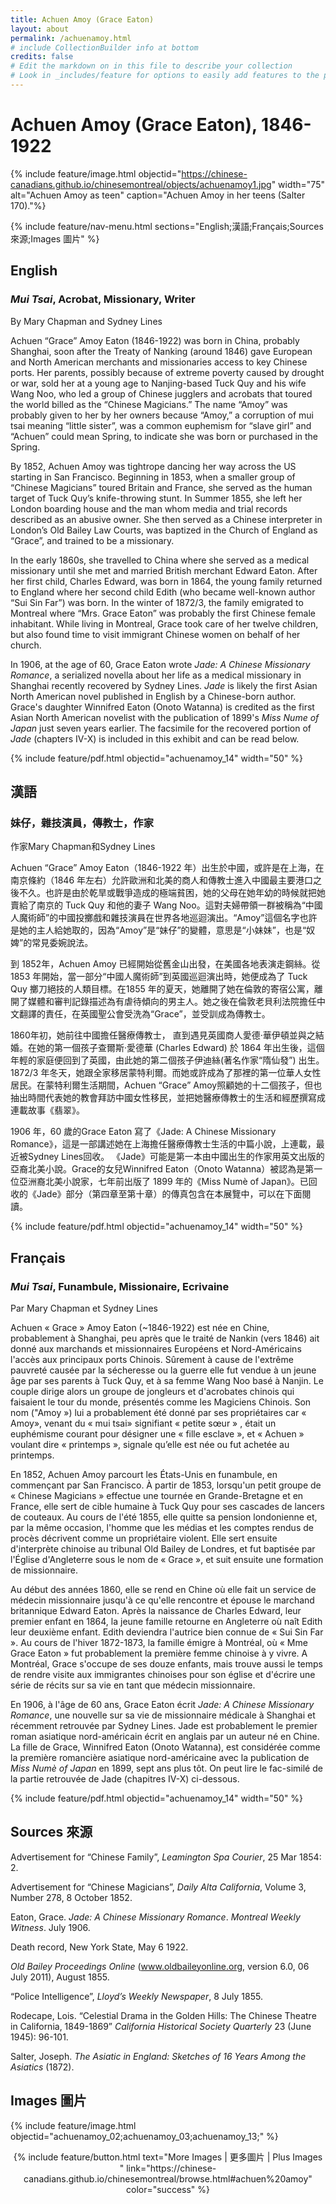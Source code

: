 ```yaml
---
title: Achuen Amoy (Grace Eaton)
layout: about
permalink: /achuenamoy.html
# include CollectionBuilder info at bottom
credits: false
# Edit the markdown on in this file to describe your collection
# Look in _includes/feature for options to easily add features to the page
---
```


# Achuen Amoy (Grace Eaton), 1846-1922

{% include feature/image.html objectid="https://chinese-canadians.github.io/chinesemontreal/objects/achuenamoy1.jpg" width="75" alt="Achuen Amoy as teen" caption="Achuen Amoy in her teens (Salter 170)."%}

{% include feature/nav-menu.html sections="English;漢語;Français;Sources 來源;Images 圖片" %}

## English

### *Mui Tsai*, Acrobat, Missionary, Writer

By Mary Chapman and Sydney Lines

Achuen “Grace” Amoy Eaton (1846-1922) was born in China, probably Shanghai, soon after the Treaty of Nanking (around 1846) gave European and North American merchants and missionaries access to key Chinese ports. Her parents, possibly because of extreme poverty caused by drought or war, sold her at a young age to Nanjing-based Tuck Quy and his wife Wang Noo, who led a group of Chinese jugglers and acrobats that toured the world billed as the “Chinese Magicians.” The name “Amoy” was probably given to her by her owners because “Amoy,” a corruption of  mui tsai meaning “little sister”, was a common euphemism for “slave girl” and “Achuen” could mean Spring, to indicate she was born or purchased in the Spring.

By 1852, Achuen Amoy was tightrope dancing her way across the US starting in San Francisco. Beginning in 1853, when a smaller group of “Chinese Magicians” toured Britain and France, she served as the human target of Tuck Quy’s knife-throwing stunt. In Summer 1855, she left her London boarding house and the man whom media and trial records described as an abusive owner. She then served as a Chinese interpreter in London’s Old Bailey Law Courts, was baptized in the Church of England as “Grace”, and trained to be a missionary.

In the early 1860s, she travelled to China where she served as a medical missionary until she met and married British merchant Edward Eaton. After her first child, Charles Edward, was born in 1864, the young family returned to England where her second child Edith (who became well-known author “Sui Sin Far”) was born. In the winter of 1872/3, the family emigrated to Montreal where “Mrs. Grace Eaton” was probably the first Chinese female inhabitant. While living in Montreal, Grace took care of her twelve children, but also found time to visit immigrant Chinese women on behalf of her church.

In 1906, at the age of 60, Grace Eaton wrote *Jade: A Chinese Missionary Romance*, a serialized novella about her life as a medical missionary in Shanghai recently recovered by Sydney Lines. *Jade* is likely the first Asian North American novel published in English by a Chinese-born author. Grace's daughter Winnifred Eaton (Onoto Watanna) is credited as the first Asian North American novelist with the publication of 1899's *Miss Nume of Japan* just seven years earlier. The facsimile for the recovered portion of *Jade* (chapters IV-X) is included in this exhibit and can be read below.

{% include feature/pdf.html objectid="achuenamoy_14" width="50" %} 

## 漢語

### 妹仔，雜技演員，傳教士，作家

作家Mary Chapman和Sydney Lines

Achuen “Grace” Amoy Eaton（1846-1922 年）出生於中國，或許是在上海，在南京條約（1846 年左右）允許歐洲和北美的商人和傳教士進入中國最主要港口之後不久。也許是由於乾旱或戰爭造成的極端貧困，她的父母在她年幼的時候就把她賣給了南京的 Tuck Quy 和他的妻子 Wang Noo。這對夫婦帶領一群被稱為“中國人魔術師”的中國投擲戲和雜技演員在世界各地巡迴演出。“Amoy”這個名字也許是她的主人給她取的，因為“Amoy”是“妹仔”的變體，意思是“小妹妹”，也是“奴婢”的常見委婉說法。
 
到 1852年，Achuen Amoy 已經開始從舊金山出發，在美國各地表演走鋼絲。從 1853 年開始，當一部分“中國人魔術師”到英國巡迴演出時，她便成為了 Tuck Quy 擲刀絕技的人類目標。在1855 年的夏天，她離開了她在倫敦的寄宿公寓，離開了媒體和審判記錄描述為有虐待傾向的男主人。她之後在倫敦老貝利法院擔任中文翻譯的責任，在英國聖公會受洗為“Grace”，並受訓成為傳教士。
 
1860年初，她前往中國擔任醫療傳教士， 直到遇見英國商人愛德·華伊頓並與之結婚。在她的第一個孩子查爾斯·愛德華 (Charles Edward) 於 1864 年出生後，這個年輕的家庭便回到了英國，由此她的第二個孩子伊迪絲(著名作家“隋仙發”) 出生。 1872/3 年冬天，她跟全家移居蒙特利爾。而她或許成為了那裡的第一位華人女性居民。在蒙特利爾生活期間，Achuen “Grace” Amoy照顧她的十二個孩子，但也抽出時間代表她的教會拜訪中國女性移民，並把她醫療傳教士的生活和經歷撰寫成連載故事《翡翠》。

1906 年，60 歲的Grace Eaton 寫了《Jade: A Chinese Missionary Romance》，這是一部講述她在上海擔任醫療傳教士生活的中篇小說，上連載，最近被Sydney Lines回收。 《Jade》可能是第一本由中國出生的作家用英文出版的亞裔北美小說。Grace的女兒Winnifred Eaton（Onoto Watanna）被認為是第一位亞洲裔北美小說家，七年前出版了 1899 年的《Miss Numè of Japan》。已回收的《Jade》部分（第四章至第十章）的傳真包含在本展覽中，可以在下面閱讀。

{% include feature/pdf.html objectid="achuenamoy_14" width="50" %} 

## Français

### *Mui Tsai*, Funambule, Missionaire, Ecrivaine

Par Mary Chapman et Sydney Lines

Achuen « Grace » Amoy Eaton (~1846-1922) est née en Chine, probablement à Shanghai, peu après que le traité de Nankin (vers 1846) ait donné aux marchands et missionnaires Européens et Nord-Américains l'accès aux principaux ports Chinois. Sûrement à cause de l'extrême pauvreté causée par la sécheresse ou la guerre elle fut vendue à un jeune âge par ses parents à Tuck Quy, et à sa femme Wang Noo basé à Nanjin. Le couple dirige alors un groupe de jongleurs et d'acrobates chinois qui faisaient le tour du monde, présentés comme les Magiciens Chinois. Son nom ("Amoy ») lui a probablement été donné par ses propriétaires car « Amoy»,  venant du « mui tsai»  signifiant « petite sœur » , était un euphémisme courant pour désigner une « fille esclave », et « Achuen » voulant dire « printemps », signale qu’elle est née ou fut achetée au printemps.

En 1852, Achuen Amoy parcourt les États-Unis en funambule, en commençant par San Francisco. À partir de 1853, lorsqu'un petit groupe de « Chinese Magicians » effectue une tournée en Grande-Bretagne et en France, elle sert de cible humaine à Tuck Quy pour ses cascades de lancers de couteaux. Au cours de l'été 1855, elle quitte sa pension londonienne et, par la même occasion, l'homme que les médias et les comptes rendus de procès décrivent comme un propriétaire violent. Elle sert ensuite d'interprète chinoise au tribunal Old Bailey de Londres, et fut baptisée par l'Église d'Angleterre sous le nom de « Grace », et suit ensuite une formation de missionnaire.

Au début des années 1860, elle se rend en Chine où elle fait un service de médecin missionnaire jusqu'à ce qu'elle rencontre et épouse le marchand britannique Edward Eaton. Après la naissance de Charles Edward, leur premier enfant en 1864, la jeune famille retourne en Angleterre où naît Edith leur deuxième enfant. Edith deviendra l'autrice bien connue de « Sui Sin Far ». Au cours de l'hiver 1872-1873, la famille émigre à Montréal, où « Mme Grace Eaton » fut probablement la première femme chinoise à y vivre. A Montréal, Grace s'occupe de ses douze enfants, mais trouve aussi le temps de rendre visite aux immigrantes chinoises pour son église et d'écrire une série de récits sur sa vie en tant que médecin missionnaire.

En 1906, à l'âge de 60 ans, Grace Eaton écrit *Jade: A Chinese Missionary Romance*, une nouvelle sur sa vie de missionnaire médicale à Shanghai et récemment retrouvée par Sydney Lines. Jade est probablement le premier roman asiatique nord-américain écrit en anglais par un auteur né en Chine. La fille de Grace, Winnifred Eaton (Onoto Watanna), est considérée comme la première romancière asiatique nord-américaine avec la publication de *Miss Numè of Japan* en 1899, sept ans plus tôt. On peut lire le fac-similé de la partie retrouvée de Jade (chapitres IV-X) ci-dessous.

{% include feature/pdf.html objectid="achuenamoy_14" width="50" %} 

## Sources 來源

Advertisement for “Chinese Family”,  *Leamington Spa Courier*, 25 Mar 1854: 2.

Advertisement for “Chinese Magicians”, *Daily Alta California*, Volume 3, Number 278, 8 October 1852.

Eaton, Grace. *Jade: A Chinese Missionary Romance*. *Montreal Weekly Witness*. July 1906.

Death record, New York State, May 6 1922.

*Old Bailey Proceedings Online* (www.oldbaileyonline.org, version 6.0, 06 July 2011), August 1855.

“Police Intelligence”,  *Lloyd’s Weekly Newspaper*, 8 July 1855.

Rodecape, Lois. “Celestial Drama in the Golden Hills: The Chinese Theatre in California, 1849-1869” *California Historical Society Quarterly* 23 (June 1945): 96-101.

Salter, Joseph. *The Asiatic in England: Sketches of 16 Years Among the Asiatics* (1872).

## Images 圖片

{% include feature/image.html objectid="achuenamoy_02;achuenamoy_03;achuenamoy_13;" %}

<div style="text-align: center;">
{% include feature/button.html text="More Images | 更多圖片 | Plus Images " link="https://chinese-canadians.github.io/chinesemontreal/browse.html#achuen%20amoy" color="success" %}
</div>